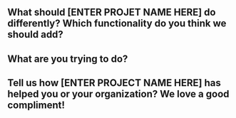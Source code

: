 What should [ENTER PROJET NAME HERE] do differently? Which functionality do you think we should add?
----------------------------------------------------------------------------------



What are you trying to do?
--------------------------



Tell us how [ENTER PROJECT NAME HERE] has helped you or your organization? We love a good compliment!
-------------------------------------------------

